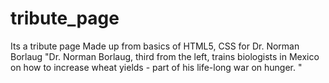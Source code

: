 # tribute_page
Its a tribute page Made up from basics of HTML5, CSS for Dr. Norman Borlaug "Dr. Norman Borlaug, third from the left, trains biologists in Mexico on how to increase wheat yields - part of his life-long war on hunger. "
